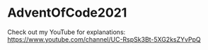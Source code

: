 # AdventOfCode2021
 
Check out my YouTube for explanations:
https://www.youtube.com/channel/UC-RspSk3Bt-5XG2ksZYvPpQ
